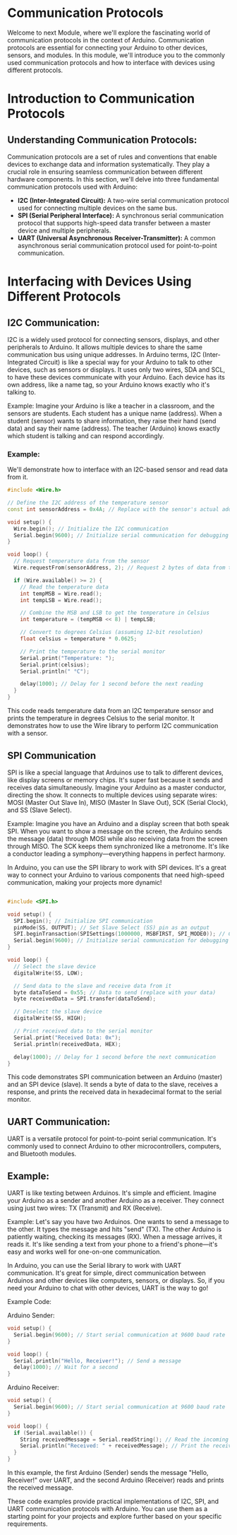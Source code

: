 # Communication Protocols

Welcome to next Module, where we'll explore the fascinating world of communication protocols in the context of Arduino. Communication protocols are essential for connecting your Arduino to other devices, sensors, and modules. In this module, we'll introduce you to the commonly used communication protocols and how to interface with devices using different protocols.

# Introduction to Communication Protocols

## Understanding Communication Protocols:

Communication protocols are a set of rules and conventions that enable devices to exchange data and information systematically. They play a crucial role in ensuring seamless communication between different hardware components. In this section, we'll delve into three fundamental communication protocols used with Arduino:
+ **I2C (Inter-Integrated Circuit):** A two-wire serial communication protocol used for connecting multiple devices on the same bus.
+ **SPI (Serial Peripheral Interface):** A synchronous serial communication protocol that supports high-speed data transfer between a master device and multiple peripherals.
+ **UART (Universal Asynchronous Receiver-Transmitter):** A common asynchronous serial communication protocol used for point-to-point communication.
  


# Interfacing with Devices Using Different Protocols
## I2C Communication:
I2C is a widely used protocol for connecting sensors, displays, and other peripherals to Arduino. It allows multiple devices to share the same communication bus using unique addresses. In Arduino terms, I2C (Inter-Integrated Circuit) is like a special way for your Arduino to talk to other devices, such as sensors or displays. It uses only two wires, SDA and SCL, to have these devices communicate with your Arduino. Each device has its own address, like a name tag, so your Arduino knows exactly who it's talking to.

Example: Imagine your Arduino is like a teacher in a classroom, and the sensors are students. Each student has a unique name (address). When a student (sensor) wants to share information, they raise their hand (send data) and say their name (address). The teacher (Arduino) knows exactly which student is talking and can respond accordingly.

### Example:
We'll demonstrate how to interface with an I2C-based sensor and read data from it.

```cpp
#include <Wire.h>

// Define the I2C address of the temperature sensor
const int sensorAddress = 0x4A; // Replace with the sensor's actual address

void setup() {
  Wire.begin(); // Initialize the I2C communication
  Serial.begin(9600); // Initialize serial communication for debugging
}

void loop() {
  // Request temperature data from the sensor
  Wire.requestFrom(sensorAddress, 2); // Request 2 bytes of data from the sensor

  if (Wire.available() >= 2) {
    // Read the temperature data
    int tempMSB = Wire.read();
    int tempLSB = Wire.read();

    // Combine the MSB and LSB to get the temperature in Celsius
    int temperature = (tempMSB << 8) | tempLSB;

    // Convert to degrees Celsius (assuming 12-bit resolution)
    float celsius = temperature * 0.0625;

    // Print the temperature to the serial monitor
    Serial.print("Temperature: ");
    Serial.print(celsius);
    Serial.println(" °C");

    delay(1000); // Delay for 1 second before the next reading
  }
}

```


This code reads temperature data from an I2C temperature sensor and prints the temperature in degrees Celsius to the serial monitor. It demonstrates how to use the Wire library to perform I2C communication with a sensor.

## SPI Communication

SPI is like a special language that Arduinos use to talk to different devices, like display screens or memory chips. It's super fast because it sends and receives data simultaneously. Imagine your Arduino as a master conductor, directing the show. It connects to multiple devices using separate wires: MOSI (Master Out Slave In), MISO (Master In Slave Out), SCK (Serial Clock), and SS (Slave Select).

Example: Imagine you have an Arduino and a display screen that both speak SPI. When you want to show a message on the screen, the Arduino sends the message (data) through MOSI while also receiving data from the screen through MISO. The SCK keeps them synchronized like a metronome. It's like a conductor leading a symphony—everything happens in perfect harmony.

In Arduino, you can use the SPI library to work with SPI devices. It's a great way to connect your Arduino to various components that need high-speed communication, making your projects more dynamic!

```cpp

#include <SPI.h>

void setup() {
  SPI.begin(); // Initialize SPI communication
  pinMode(SS, OUTPUT); // Set Slave Select (SS) pin as an output
  SPI.beginTransaction(SPISettings(1000000, MSBFIRST, SPI_MODE0)); // Configure SPI settings (clock speed, bit order, and mode)
  Serial.begin(9600); // Initialize serial communication for debugging
}

void loop() {
  // Select the slave device
  digitalWrite(SS, LOW);

  // Send data to the slave and receive data from it
  byte dataToSend = 0x55; // Data to send (replace with your data)
  byte receivedData = SPI.transfer(dataToSend);

  // Deselect the slave device
  digitalWrite(SS, HIGH);

  // Print received data to the serial monitor
  Serial.print("Received Data: 0x");
  Serial.println(receivedData, HEX);

  delay(1000); // Delay for 1 second before the next communication
}
```

This code demonstrates SPI communication between an Arduino (master) and an SPI device (slave). It sends a byte of data to the slave, receives a response, and prints the received data in hexadecimal format to the serial monitor. 

## UART Communication:
UART is a versatile protocol for point-to-point serial communication. It's commonly used to connect Arduino to other microcontrollers, computers, and Bluetooth modules.

## Example:
UART is like texting between Arduinos. It's simple and efficient. Imagine your Arduino as a sender and another Arduino as a receiver. They connect using just two wires: TX (Transmit) and RX (Receive).

Example: Let's say you have two Arduinos. One wants to send a message to the other. It types the message and hits "send" (TX). The other Arduino is patiently waiting, checking its messages (RX). When a message arrives, it reads it. It's like sending a text from your phone to a friend's phone—it's easy and works well for one-on-one communication.

In Arduino, you can use the Serial library to work with UART communication. It's great for simple, direct communication between Arduinos and other devices like computers, sensors, or displays. So, if you need your Arduino to chat with other devices, UART is the way to go!

Example Code:

Arduino Sender:
```cpp
void setup() {
  Serial.begin(9600); // Start serial communication at 9600 baud rate
}

void loop() {
  Serial.println("Hello, Receiver!"); // Send a message
  delay(1000); // Wait for a second
}

```

Arduino Receiver:
```cpp
void setup() {
  Serial.begin(9600); // Start serial communication at 9600 baud rate
}

void loop() {
  if (Serial.available()) {
    String receivedMessage = Serial.readString(); // Read the incoming message
    Serial.println("Received: " + receivedMessage); // Print the received message
  }
}

```

In this example, the first Arduino (Sender) sends the message "Hello, Receiver!" over UART, and the second Arduino (Receiver) reads and prints the received message. 

These code examples provide practical implementations of I2C, SPI, and  UART communication protocols with Arduino. You can use them as a starting point for your projects and explore further based on your specific requirements.
